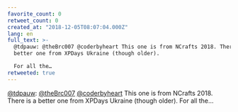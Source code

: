 ```yaml
---
favorite_count: 0
retweet_count: 0
created_at: "2018-12-05T08:07:04.000Z"
lang: en
full_text: >-
  @tdpauw: @theBrc007 @coderbyheart This one is from NCrafts 2018. There is a
  better one from XPDays Ukraine (though older). 

  For all the…
retweeted: true
---
```


[@tdpauw](https://twitter.com/tdpauw):
[@theBrc007](https://twitter.com/theBrc007)
[@coderbyheart](https://twitter.com/coderbyheart) This one is from NCrafts 2018.
There is a better one from XPDays Ukraine (though older). For all the…
